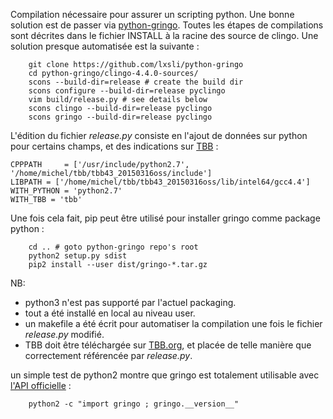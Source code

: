 Compilation nécessaire pour assurer un scripting python.
Une bonne solution est de passer via
[python-gringo](https://github.com/lxsli/python-gringo).
Toutes les étapes de compilations sont décrites
dans le fichier INSTALL à la racine des source de clingo.
Une solution presque automatisée est la suivante :

        git clone https://github.com/lxsli/python-gringo
        cd python-gringo/clingo-4.4.0-sources/
        scons --build-dir=release # create the build dir
        scons configure --build-dir=release pyclingo
        vim build/release.py # see details below
        scons clingo --build-dir=release pyclingo
        scons gringo --build-dir=release pyclingo

L'édition du fichier *release.py* consiste en
l'ajout de données sur python
pour certains champs, et des indications sur [TBB](https://www.threadingbuildingblocks.org) :

    CPPPATH     = ['/usr/include/python2.7', '/home/michel/tbb/tbb43_20150316oss/include']
    LIBPATH = ['/home/michel/tbb/tbb43_20150316oss/lib/intel64/gcc4.4']
    WITH_PYTHON = 'python2.7'
    WITH_TBB = 'tbb'


Une fois cela fait, pip peut être utilisé pour
installer gringo comme package python :

        cd .. # goto python-gringo repo's root
        python2 setup.py sdist
        pip2 install --user dist/gringo-*.tar.gz

NB:
- python3 n'est pas supporté par l'actuel packaging.
- tout a été installé en local au niveau user.
- un makefile a été écrit pour automatiser la compilation une fois le fichier *release.py* modifié.
- TBB doit être téléchargée sur [TBB.org](https://www.threadingbuildingblocks.org/download), et placée de telle manière que correctement référencée par *release.py*.



un simple test de python2 montre que gringo
est totalement utilisable avec
[l'API officielle](http://potassco.sourceforge.net/gringo.html) :

        python2 -c "import gringo ; gringo.__version__"
